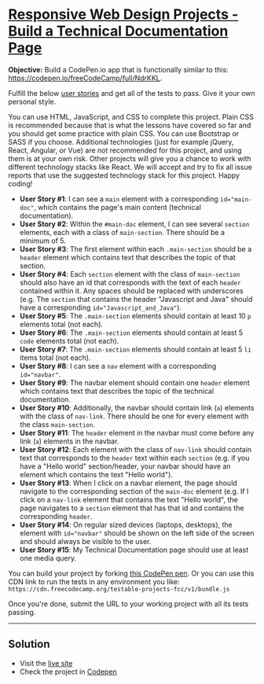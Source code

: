 # [Responsive Web Design Projects - Build a Technical Documentation Page](https://www.freecodecamp.org/learn/responsive-web-design/responsive-web-design-projects/build-a-technical-documentation-page)

**Objective:** Build a CodePen.io app that is functionally similar to this: https://codepen.io/freeCodeCamp/full/NdrKKL.

Fulfill the below [user stories](https://en.wikipedia.org/wiki/User_story) and get all of the tests to pass. Give it your own personal style.

You can use HTML, JavaScript, and CSS to complete this project. Plain CSS is recommended because that is what the lessons have covered so far and you should get some practice with plain CSS. You can use Bootstrap or SASS if you choose. Additional technologies (just for example jQuery, React, Angular, or Vue) are not recommended for this project, and using them is at your own risk. Other projects will give you a chance to work with different technology stacks like React. We will accept and try to fix all issue reports that use the suggested technology stack for this project. Happy coding!

- **User Story #1**: I can see a `main` element with a corresponding `id="main-doc"`, which contains the page's main content (technical documentation).
- **User Story #2**: Within the `#main-doc` element, I can see several `section` elements, each with a class of `main-section`. There should be a minimum of 5.
- **User Story #3**: The first element within each `.main-section` should be a `header` element which contains text that describes the topic of that section.
- **User Story #4**: Each `section` element with the class of `main-section` should also have an id that corresponds with the text of each `header` contained within it. Any spaces should be replaced with underscores (e.g. The `section` that contains the header "Javascript and Java" should have a corresponding `id="Javascript_and_Java"`).
- **User Story #5**: The `.main-section` elements should contain at least 10 `p` elements total (not each).
- **User Story #6**: The `.main-section` elements should contain at least 5 `code` elements total (not each).
- **User Story #7**: The `.main-section` elements should contain at least 5 `li` items total (not each).
- **User Story #8**: I can see a `nav` element with a corresponding `id="navbar"`.
- **User Story #9**: The navbar element should contain one `header` element which contains text that describes the topic of the technical documentation.
- **User Story #10**: Additionally, the navbar should contain link (`a`) elements with the class of `nav-link`. There should be one for every element with the class `main-section`.
- **User Story #11**: The `header` element in the navbar must come before any link (`a`) elements in the navbar.
- **User Story #12**: Each element with the class of `nav-link` should contain text that corresponds to the `header` text within each `section` (e.g. if you have a "Hello world" section/header, your navbar should have an element which contains the text "Hello world").
- **User Story #13**: When I click on a navbar element, the page should navigate to the corresponding section of the `main-doc` element (e.g. If I click on a `nav-link` element that contains the text "Hello world", the page navigates to a `section` element that has that id and contains the corresponding `header`.
- **User Story #14**: On regular sized devices (laptops, desktops), the element with `id="navbar"` should be shown on the left side of the screen and should always be visible to the user.
- **User Story #15**: My Technical Documentation page should use at least one media query.

You can build your project by forking [this CodePen pen](http://codepen.io/freeCodeCamp/pen/MJjpwO). Or you can use this CDN link to run the tests in any environment you like: `https://cdn.freecodecamp.org/testable-projects-fcc/v1/bundle.js`

Once you're done, submit the URL to your working project with all its tests passing.

---

## Solution

- Visit the [live site](https://genesisgabiola.github.io/fcc-projects/technical-documentation-page)
- Check the project in [Codepen](https://codepen.io/genesisgabiola/full/pQReKm)
